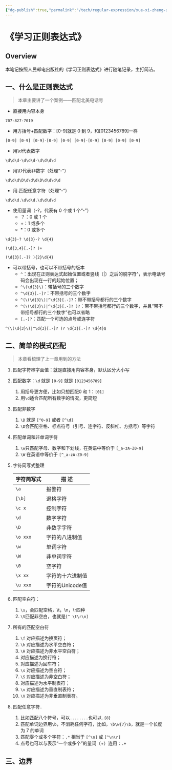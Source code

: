 ```yaml
---
{"dg-publish":true,"permalink":"/tech/regular-expression/xue-xi-zheng-ze-biao-da-shi/","contentClasses":".content svg {width: 100%; height: auto;}"}
---
```



# 《学习正则表达式》

## Overview

本笔记按照人民邮电出版社的《学习正则表达式》进行随笔记录，主打简洁。

## 一、什么是正则表达式

> 本章主要讲了一个案例——匹配北美电话号

* 直接用内容本身

```
707-827-7019
```

* 用方括号+匹配数字：\[0-9]就是 0 到 9，和\[0123456789]一样

```
[0-9] [0-9] [0-9]-[0-9] [0-9] [0-9]-[0-9] [0-9] [0-9] [0-9]
```

* 用\d代表数字

```
\d\d\d-\d\d\d-\d\d\d\d
```

* 用\D代表非数字（处理“-”）

```
\d\d\d\D\d\d\d\D\d\d\d\d
```

* 用.匹配任意字符（处理“-”）

```
\d\d\d.\d\d\d.\d\d\d\d
```

* 使用量词（-?，代表有 0 个或 1 个“-”）
  * ？：0 或 1 个
  * \+：1 或多个
  * \*：0 或多个

```
\d{3}-? \d{3}-? \d{4}
```

```
(\d{3,4}[.-]? )+
```

```
(\d{3}[.-]? ){2}\d{4}
```

* 可以带括号，也可以不带括号的版本
  * `^`：出现在正则表达式起始位置或者竖线（|）之后的脱字符^，表示电话号码会出现在一行的起始位置；
  * `^\(\d{3}\)`：带括号的三个数字
  * `^\d{3}[.-]?`：不带括号的三个数字
  * `^(\(\d{3}\)|^\d{3}[.-]?`：带不带括号都行的三个数字
  * `^(\(\d{3}\)|^\d{3}[.-]? )?`：带不带括号都行的三个数字，并且“带不带括号都行的三个数字”也可以省略
  * `[.-]​?`：匹配一个可选的点号或连字符

```
^(\(\d{3}\)|^\d{3}[.-]? )? \d{3}[.-]? \d{4}$
```

## 二、简单的模式匹配

> 本章看梳理了上一章用到的方法

1. 匹配字符串字面值：就是直接用内容本身，默认区分大小写
2. 匹配数字：`\d` 就是 `[0-9]` 就是 `[0123456789]`
   1. 用括号更方便，比如只想匹配0 和 1：`[01]`
   2. 用`\d`适合匹配所有数字的情况，更简短
3. 匹配非数字
   1. `\D` 就是 `[^0-9]` 或者 `[^\d]`
   2. `\D`会匹配空格、标点符号（引号、连字符、反斜杠、方括号）等字符
4. 匹配单词和非单词字符
   1. `\w`只匹配字母、数字和下划线，在英语中等价于 `[_a-zA-Z0-9]`
   2. `\W` 在英语中等价于 `[^_a-zA-Z0-9]`
5.  字符简写式整理

    | 字符简写式    | 描 述         |
    | -------- | ----------- |
    | `\a`     | 报警符         |
    | `[\b]`   | 退格字符        |
    | `\c x`   | 控制字符        |
    | `\d`     | 数字字符        |
    | `\D`     | 非数字字符       |
    | `\o xxx` | 字符的八进制值     |
    | `\w`     | 单词字符        |
    | `\W`     | 非单词字符       |
    | `\0`     | 空字符         |
    | `\x xx`  | 字符的十六进制值    |
    | `\u xxx` | 字符的Unicode值 |
6. 匹配空白符：
   1. `\s`，会匹配空格，\t，\n，\r四种
   2. `\S`匹配非空白，也就是`[^ \t\r\n]`
7. 所有的匹配空白符
   1. `\f` 对应描述为换页符；
   2. `\h` 对应描述为水平空白符；
   3. `\H` 对应描述为非水平空白符；
   4. &#x20;对应描述为换行符；
   5. &#x20;对应描述为回车符；
   6. `\s` 对应描述为空白符；
   7. `\S` 对应描述为非空白符；
   8. &#x20;对应描述为水平制表符；
   9. `\v` 对应描述为垂直制表符；
   10. `\V` 对应描述为非垂直制表符。
8. 匹配任意字符`.`
   1. 比如匹配八个符号，可以`........`也可以`.{8}`
   2. 匹配单词边界用`\b`，不消耗任何字符，比如，`\b\w{7}\b`，就是一个长度为 7 的单词
   3. 匹配零个或多个字符：`.*` 相当于 `[^\n]` 或 `[^\n\r]`
   4. 点号也可以与表示“一个或多个”的量词（+）连用：`.+`

## 三、边界